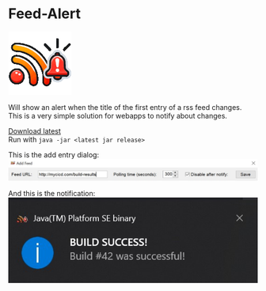 # Feed-Alert

![logo](src/main/resources/icon.png)

Will show an alert when the title of the first entry of a rss feed changes.  
This is a very simple solution for webapps to notify about changes.  

[Download latest](https://github.com/beothorn/feed-alert/releases/download/1.0/feed-alert-1.0.jar)  
Run with `java -jar <latest jar release>`

This is the add entry dialog:  
![addFeedDialog](screenshots/addFeedDialog.jpg)  

And this is the notification:  
![notification](screenshots/notification.jpg)